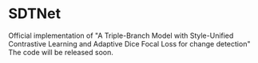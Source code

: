 # SDTNet
Official implementation of "A Triple-Branch Model with Style-Unified Contrastive Learning and Adaptive Dice Focal Loss for change detection"
The code will be released soon.
